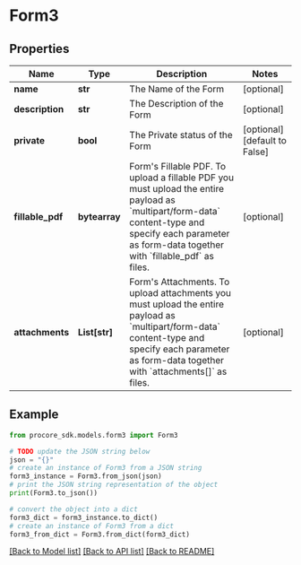 # Form3


## Properties

Name | Type | Description | Notes
------------ | ------------- | ------------- | -------------
**name** | **str** | The Name of the Form | [optional] 
**description** | **str** | The Description of the Form | [optional] 
**private** | **bool** | The Private status of the Form | [optional] [default to False]
**fillable_pdf** | **bytearray** | Form&#39;s Fillable PDF. To upload a fillable PDF you must upload the entire payload as &#x60;multipart/form-data&#x60; content-type and specify each parameter as form-data together with &#x60;fillable_pdf&#x60; as files. | [optional] 
**attachments** | **List[str]** | Form&#39;s Attachments. To upload attachments you must upload the entire payload as &#x60;multipart/form-data&#x60; content-type and specify each parameter as form-data together with &#x60;attachments[]&#x60; as files. | [optional] 

## Example

```python
from procore_sdk.models.form3 import Form3

# TODO update the JSON string below
json = "{}"
# create an instance of Form3 from a JSON string
form3_instance = Form3.from_json(json)
# print the JSON string representation of the object
print(Form3.to_json())

# convert the object into a dict
form3_dict = form3_instance.to_dict()
# create an instance of Form3 from a dict
form3_from_dict = Form3.from_dict(form3_dict)
```
[[Back to Model list]](../README.md#documentation-for-models) [[Back to API list]](../README.md#documentation-for-api-endpoints) [[Back to README]](../README.md)


